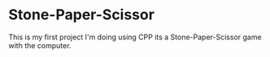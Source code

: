 # Stone-Paper-Scissor
This is my first project I'm doing using CPP its a Stone-Paper-Scissor game with the computer.
